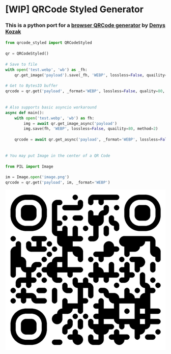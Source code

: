 # [WIP] QRCode Styled Generator

### This is a python port for a [browser QRCode generator](https://github.com/kozakdenys/qr-code-styling) by [Denys Kozak](https://github.com/kozakdenys)

```python
from qrcode_styled import QRCodeStyled

qr = QRCodeStyled()

# Save to file
with open('test.webp', 'wb') as _fh:
    qr.get_image('payload').save(_fh, 'WEBP', lossless=False, quaility=80, method=2)

# Get to BytesIO buffer
qrcode = qr.get('payload', _format='WEBP', lossless=False, quality=80, method=2)


# Also supports basic asyncio workaround
async def main():
    with open('test.webp', 'wb') as fh:
        img = await qr.get_image_async('payload')
        img.save(fh, 'WEBP', lossless=False, quaility=80, method=2)

    qrcode = await qr.get_async('payload', _format='WEBP', lossless=False, quality=80, method=2)


# You may put Image in the center of a QR Code

from PIL import Image

im = Image.open('image.png')
qrcode = qr.get('payload', im, _format='WEBP')
```

![Example 1](./test.webp)